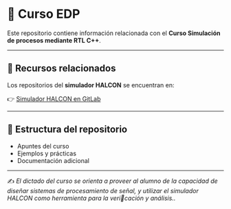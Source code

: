 # 📘 Curso EDP

Este repositorio contiene información relacionada con el **Curso Simulación de procesos mediante RTL C++**.

---

## 🔗 Recursos relacionados

Los repositorios del **simulador HALCON** se encuentran en:

👉 [Simulador HALCON en GitLab](https://gitlab.com/halcon2)

---

## 📂 Estructura del repositorio
- Apuntes del curso
- Ejemplos y prácticas
- Documentación adicional

---

✍️ *El dictado del curso se orienta a proveer al alumno de la capacidad de diseñar sistemas de procesamiento de señal, y utilizar el simulador HALCON como herramienta para la vericación y análisis..*
